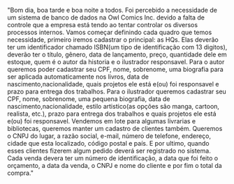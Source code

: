 "Bom dia, boa tarde e boa noite a todos. Foi percebido a necessidade de um sistema de banco de dados na Owl Comics Inc. devido a falta de controle que a empresa está tendo ao tentar controlar os diversos processos internos. Vamos começar definindo cada quadro que temos necessidade, primeiro iremos cadastrar o principal: as HQs. Elas deverão ter um identificador chamado ISBN(um tipo de identificação com 13 digitos), deverão ter o título, gênero, data de lançamento, preço, quantidade dele em estoque, quem é o autor da historia e o ilustrador responsavel. 
Para o autor queremos poder cadastrar seu CPF, nome, sobrenome, uma biografia para ser aplicada automaticamente nos livros, data de nascimento,nacionalidade, quais projetos ele está e(ou) foi responsavel e prazo para entrega dos trabalhos.
Para o ilustrador queremos cadastrar seu CPF, nome, sobrenome, uma pequena biografia, data de nascimento,nacionalidade, estilo artistico(as opções são manga, cartoon, realista, etc.), prazo para entrega dos trabalhos e quais projetos ele está e(ou) foi responsavel.
Vendemos em lote para algumas livrarias e bibliotecas, queremos manter um cadastro de clientes também. Queremos o CNPJ do lugar, a razão social, e-mail, número de telefone, endereço, cidade que esta localizado, código postal e país.
E por ultimo, quando esses clientes fizerem algum pedido deverá ser registrado no sistema. Cada venda devera ter um número de identificação, a data que foi feito o orçamento, a data da venda, o CNPJ e nome do cliente e por fim o total da compra."
